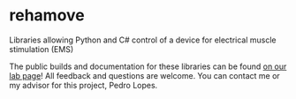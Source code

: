 # rehamove
Libraries allowing Python and C# control of a device for electrical muscle stimulation (EMS)

The public builds and documentation for these libraries can be found [on our lab page](https://lab.plopes.org/rehamove.html)! All feedback and questions are welcome. You can contact me or my advisor for this project, Pedro Lopes.

